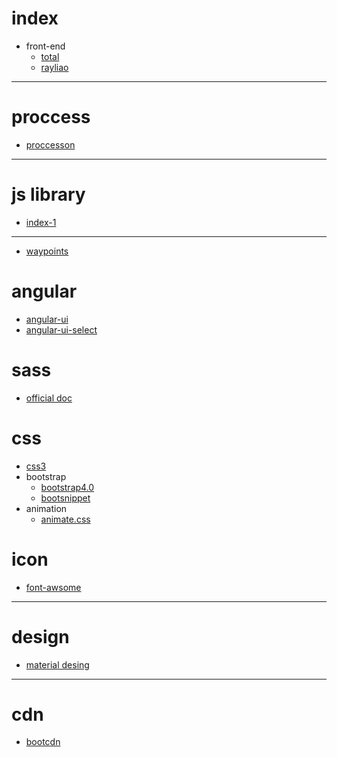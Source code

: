 # index
* front-end
    - [total](https://segmentfault.com/a/1190000009159834)
    - [rayliao](https://segmentfault.com/a/1190000003011977)

---------

# proccess
* [proccesson](https://processon.com)

---------

# js library
* [index-1](http://www.jianshu.com/p/c95e400e43b6)

---------

* [waypoints](http://imakewebthings.com/waypoints/api/waypoint/)

# angular
* [angular-ui](http://angular-ui.github.io/bootstrap/#!#getting_started)
* [angular-ui-select](https://github.com/angular-ui/ui-select/wiki/Getting-Started)

# sass
* [official doc](http://sass.bootcss.com/docs/sass-reference/#placeholders)

# css
* [css3](http://www.runoob.com/cssref/css-reference.html)
* bootstrap
    * [bootstrap4.0](https://getbootstrap.com/docs/4.0/components/forms/#form-controls)
    * [bootsnippet](https://bootsnipp.com/)
* animation
    * [animate.css](https://daneden.github.io/animate.css/)

# icon
* [font-awsome](http://fontawesome.io/icons/)

---------

# design
* [material desing](https://material.io/guidelines/material-design/introduction.html#)

---------

# cdn
* [bootcdn](http://www.bootcdn.cn/)